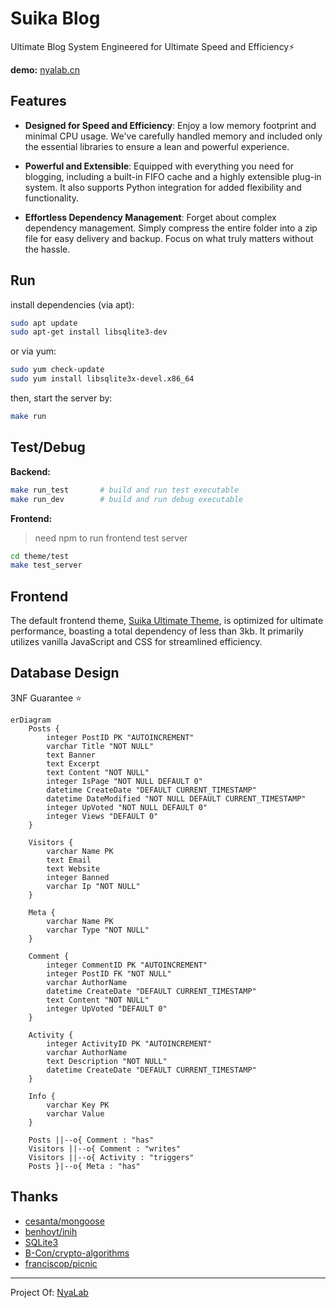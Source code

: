 # Suika Blog
Ultimate Blog System Engineered for Ultimate Speed and Efficiency⚡

**demo:** [nyalab.cn](https://nyalab.cn/)

## Features
+ **Designed for Speed and Efficiency**: Enjoy a low memory footprint and minimal CPU usage. We've carefully handled memory and included only the essential libraries to ensure a lean and powerful experience.
  
+ **Powerful and Extensible**: Equipped with everything you need for blogging, including a built-in FIFO cache and a highly extensible plug-in system. It also supports Python integration for added flexibility and functionality.
  
+ **Effortless Dependency Management**: Forget about complex dependency management. Simply compress the entire folder into a zip file for easy delivery and backup. Focus on what truly matters without the hassle.

## Run

install dependencies (via apt):

```bash
sudo apt update
sudo apt-get install libsqlite3-dev
```
or via yum:

```bash
sudo yum check-update
sudo yum install libsqlite3x-devel.x86_64
```

then, start the server by:
```bash
make run
```

## Test/Debug
**Backend:**
```bash
make run_test       # build and run test executable
make run_dev        # build and run debug executable
```
**Frontend:**
> need npm to run frontend test server

```bash
cd theme/test
make test_server
```

## Frontend
The default frontend theme, [Suika Ultimate Theme](./theme/readme.md), is optimized for ultimate performance, boasting a total dependency of less than 3kb. It primarily utilizes vanilla JavaScript and CSS for streamlined efficiency.

## Database Design
3NF Guarantee ⭐

```mermaid
erDiagram
    Posts {
        integer PostID PK "AUTOINCREMENT"
        varchar Title "NOT NULL"
        text Banner
        text Excerpt
        text Content "NOT NULL"
        integer IsPage "NOT NULL DEFAULT 0"
        datetime CreateDate "DEFAULT CURRENT_TIMESTAMP"
        datetime DateModified "NOT NULL DEFAULT CURRENT_TIMESTAMP"
        integer UpVoted "NOT NULL DEFAULT 0"
        integer Views "DEFAULT 0"
    }

    Visitors {
        varchar Name PK
        text Email
        text Website
        integer Banned
        varchar Ip "NOT NULL"
    }

    Meta {
        varchar Name PK
        varchar Type "NOT NULL"
    }

    Comment {
        integer CommentID PK "AUTOINCREMENT"
        integer PostID FK "NOT NULL"
        varchar AuthorName
        datetime CreateDate "DEFAULT CURRENT_TIMESTAMP"
        text Content "NOT NULL"
        integer UpVoted "DEFAULT 0"
    }

    Activity {
        integer ActivityID PK "AUTOINCREMENT"
        varchar AuthorName
        text Description "NOT NULL"
        datetime CreateDate "DEFAULT CURRENT_TIMESTAMP"
    }

    Info {
        varchar Key PK
        varchar Value 
    }

    Posts ||--o{ Comment : "has"
    Visitors ||--o{ Comment : "writes"
    Visitors ||--o{ Activity : "triggers"
    Posts }|--o{ Meta : "has"
```

## Thanks
+ [cesanta/mongoose](https://github.com/cesanta/mongoose)
+ [benhoyt/inih](https://github.com/benhoyt/inih)
+ [SQLite3](https://www.sqlite.)
+ [B-Con/crypto-algorithms](https://github.com/B-Con/crypto-algorithms/)
+ [franciscop/picnic](https://github.com/franciscop/picnic)

---

Project Of: [NyaLab](https://nyalab.cn)
